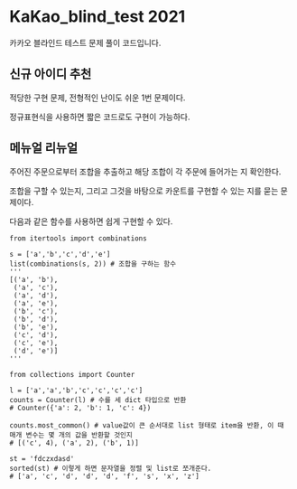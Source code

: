 # KaKao_blind_test 2021
카카오 블라인드 테스트 문제 풀이 코드입니다.

## 신규 아이디 추천
적당한 구현 문제, 전형적인 난이도 쉬운 1번 문제이다.

정규표현식을 사용하면 짧은 코드로도 구현이 가능하다.

## 메뉴얼 리뉴얼
주어진 주문으로부터 조합을 추출하고 해당 조합이 각 주문에 들어가는 지 확인한다.

조합을 구할 수 있는지, 그리고 그것을 바탕으로 카운트를 구현할 수 있는 지를 묻는 문제이다.

다음과 같은 함수를 사용하면 쉽게 구현할 수 있다.
```python3
from itertools import combinations

s = ['a','b','c','d','e']
list(combinations(s, 2)) # 조합을 구하는 함수
'''
[('a', 'b'),
 ('a', 'c'),
 ('a', 'd'),
 ('a', 'e'),
 ('b', 'c'),
 ('b', 'd'),
 ('b', 'e'),
 ('c', 'd'),
 ('c', 'e'),
 ('d', 'e')]
'''

from collections import Counter

l = ['a','a','b','c','c','c','c']
counts = Counter(l) # 수를 세 dict 타입으로 반환
# Counter({'a': 2, 'b': 1, 'c': 4})

counts.most_common() # value값이 큰 순서대로 list 형태로 item을 반환, 이 때 매개 변수는 몇 개의 값을 반환할 것인지
# [('c', 4), ('a', 2), ('b', 1)]

st = 'fdczxdasd' 
sorted(st) # 이렇게 하면 문자열을 정렬 및 list로 쪼개준다.
# ['a', 'c', 'd', 'd', 'd', 'f', 's', 'x', 'z']
```
